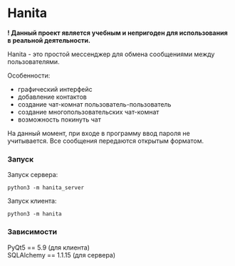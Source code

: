 # Hanita

<b>! Данный проект является учебным и непригоден для использования в реальной деятельности.</b>

Hanita - это простой мессенджер для обмена сообщениями между пользователями.

Особенности:
 * графический интерфейс
 * добавление контактов
 * создание чат-комнат пользователь-пользователь
 * создание многопользовательских чат-комнат
 * возможность покинуть чат

На данный момент, при входе в программу ввод пароля не учитывается. Все сообщения передаются открытым форматом.

### Запуск
Запуск сервера:

    python3 -m hanita_server
    
Запуск клиента:

    python3 -m hanita

### Зависимости
PyQt5 == 5.9 (для клиента)<br>
SQLAlchemy == 1.1.15 (для сервера)
